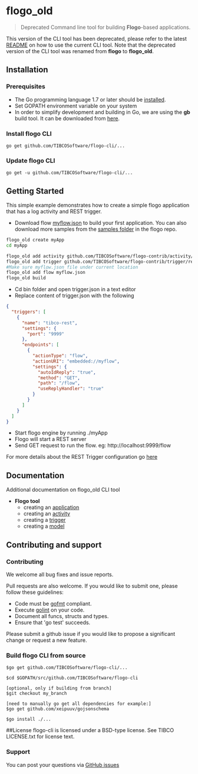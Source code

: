 # flogo_old
> Deprecated Command line tool for building **Flogo**-based applications.

This version of the CLI tool has been deprecated, please refer to the latest [README](README.md) on how to use the current CLI tool.  Note that the deprecated version of the CLI tool was renamed from **flogo** to **flogo_old**.

## Installation
### Prerequisites
* The Go programming language 1.7 or later should be [installed](https://golang.org/doc/install).
* Set GOPATH environment variable on your system
* In order to simplify development and building in Go, we are using the **gb** build tool.  It can be downloaded from [here](https://getgb.io).  

### Install flogo CLI
    go get github.com/TIBCOSoftware/flogo-cli/...

### Update flogo CLI
    go get -u github.com/TIBCOSoftware/flogo-cli/...
    
## Getting Started
This simple example demonstrates how to create a simple flogo application that has a log activity and REST trigger.


- Download flow [myflow.json](https://github.com/TIBCOSoftware/flogo-cli/blob/master/samples/gettingstarted/cli/myflow.json) to build your first application. You can also download more samples from the [samples folder](https://github.com/TIBCOSoftware/flogo/tree/master/samples) in the flogo repo. 

```bash
flogo_old create myApp
cd myApp

flogo_old add activity github.com/TIBCOSoftware/flogo-contrib/activity/log
flogo_old add trigger github.com/TIBCOSoftware/flogo-contrib/trigger/rest
#Make sure myflow.json file under current location
flogo_old add flow myflow.json
flogo_old build
```

- Cd bin folder and open trigger.json in a text editor
- Replace content of trigger.json with the following

```json
{
  "triggers": [
    {
      "name": "tibco-rest",
      "settings": {
        "port": "9999"
      },
      "endpoints": [
        {
          "actionType": "flow",
          "actionURI": "embedded://myflow",
          "settings": {
            "autoIdReply": "true",
            "method": "GET",
            "path": "/flow",
            "useReplyHandler": "true"
          }
        }
      ]
    }
  ]
}
```

- Start flogo engine by running ./myApp
- Flogo will start a REST server
- Send GET request to run the flow. eg: http://localhost:9999/flow

For more details about the REST Trigger configuration go [here](https://github.com/TIBCOSoftware/flogo-contrib/tree/master/trigger/rest#example-configurations)

## Documentation
Additional documentation on flogo_old CLI tool

  - **Flogo tool**
    - creating an [application](docs/app_old.md)
    - creating an [activity](docs/activity_old.md)
    - creating a [trigger](docs/trigger_old.md)
    - creating a [model](docs/model_old.md)

## Contributing and support

### Contributing

We welcome all bug fixes and issue reports.

Pull requests are also welcome. If you would like to submit one, please follow these guidelines:

* Code must be [gofmt](https://golang.org/cmd/gofmt/) compliant.
* Execute [golint](https://github.com/golang/lint) on your code.
* Document all funcs, structs and types.
* Ensure that 'go test' succeeds.


Please submit a github issue if you would like to propose a significant change or request a new feature.

### Build flogo CLI from source
```
$go get github.com/TIBCOSoftware/flogo-cli/...

$cd $GOPATH/src/github.com/TIBCOSoftware/flogo-cli

[optional, only if building from branch] 
$git checkout my_branch

[need to manually go get all dependencies for example:] 
$go get github.com/xeipuuv/gojsonschema

$go install ./... 
```

##License
flogo-cli is licensed under a BSD-type license. See TIBCO LICENSE.txt for license text.


### Support
You can post your questions via [GitHub issues](https://github.com/TIBCOSoftware/flogo/issues)
